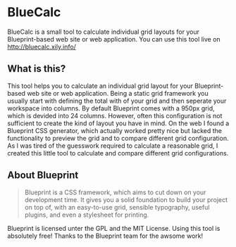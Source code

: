BlueCalc
========
BlueCalc is a small tool to calculate individual grid layouts for your Blueprint-based web site or web application. You can use this tool live on http://bluecalc.xily.info/

## What is this?
This tool helps you to calculate an individual grid layout for your Blueprint-based web site or web application. Being a static grid framework you usually start with defining the total with of your grid and then seperate your workspace into columns. By default Blueprint comes with a 950px grid, which is devided into 24 columns. However, often this configuration is not sufficient to create the kind of layout you have in mind. On the web I found a Blueprint CSS generator, which actually worked pretty nice but lacked the functionality to preview the grid and to compare different grid configuration. As I was tired of the guesswork required to calculate a reasonable grid, I created this little tool to calculate and compare different grid configurations.

## About Blueprint
> Blueprint is a CSS framework, which aims to cut down on your development time.
> It gives you a solid foundation to build your project on top of, with an
> easy-to-use grid, sensible typography, useful plugins, and even a stylesheet for printing.

Blueprint is licensed unter the GPL and the MIT License. Using this tool is absolutely free! Thanks to the Blueprint team for the awsome work!
